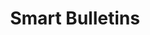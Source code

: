 ---
title: Smart Bulletins
description: "Smart Bulletins keep agencies informed of new or updated policies/regulations, program management practices, and other developments."
order: 4
category: policies and audits
---